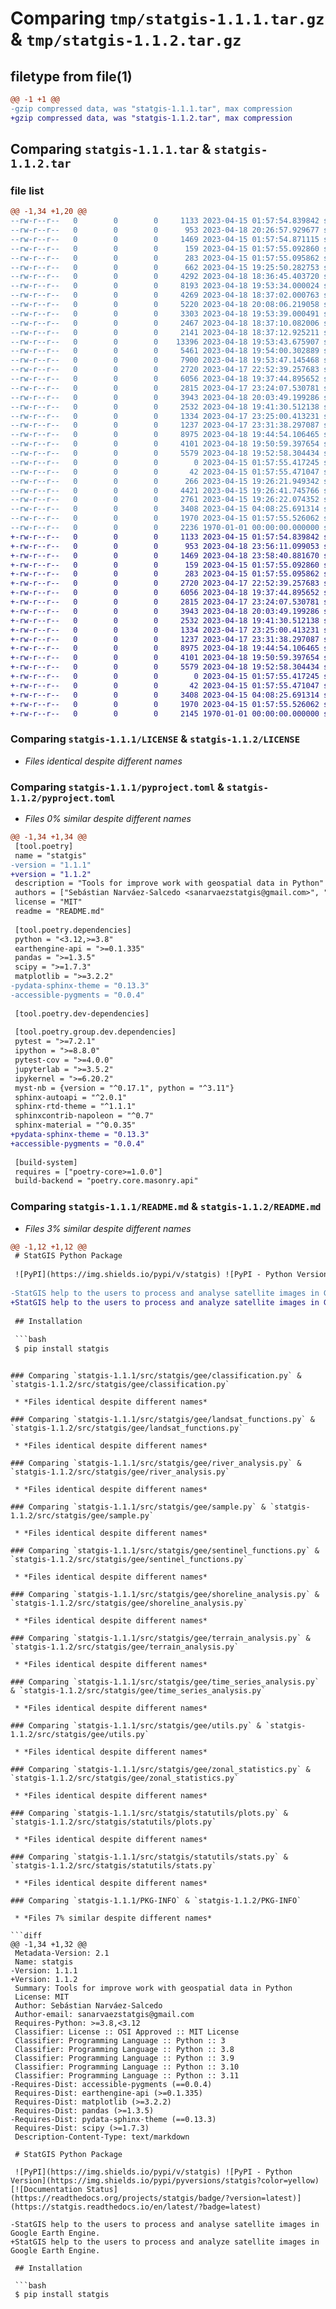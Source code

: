 # Comparing `tmp/statgis-1.1.1.tar.gz` & `tmp/statgis-1.1.2.tar.gz`

## filetype from file(1)

```diff
@@ -1 +1 @@
-gzip compressed data, was "statgis-1.1.1.tar", max compression
+gzip compressed data, was "statgis-1.1.2.tar", max compression
```

## Comparing `statgis-1.1.1.tar` & `statgis-1.1.2.tar`

### file list

```diff
@@ -1,34 +1,20 @@
--rw-r--r--   0        0        0     1133 2023-04-15 01:57:54.839842 statgis-1.1.1/LICENSE
--rw-r--r--   0        0        0      953 2023-04-18 20:26:57.929677 statgis-1.1.1/pyproject.toml
--rw-r--r--   0        0        0     1469 2023-04-15 01:57:54.871115 statgis-1.1.1/README.md
--rw-r--r--   0        0        0      159 2023-04-15 01:57:55.092860 statgis-1.1.1/src/statgis/__init__.py
--rw-r--r--   0        0        0      283 2023-04-15 01:57:55.095862 statgis-1.1.1/src/statgis/gee/__init__.py
--rw-r--r--   0        0        0      662 2023-04-15 19:25:50.282753 statgis-1.1.1/src/statgis/gee/__pycache__/__init__.cpython-311.pyc
--rw-r--r--   0        0        0     4292 2023-04-18 18:36:45.403720 statgis-1.1.1/src/statgis/gee/__pycache__/classification.cpython-311.pyc
--rw-r--r--   0        0        0     8193 2023-04-18 19:53:34.000024 statgis-1.1.1/src/statgis/gee/__pycache__/landsat_functions.cpython-311.pyc
--rw-r--r--   0        0        0     4269 2023-04-18 18:37:02.000763 statgis-1.1.1/src/statgis/gee/__pycache__/river_analysis.cpython-311.pyc
--rw-r--r--   0        0        0     5220 2023-04-18 20:08:06.219058 statgis-1.1.1/src/statgis/gee/__pycache__/sample.cpython-311.pyc
--rw-r--r--   0        0        0     3303 2023-04-18 19:53:39.000491 statgis-1.1.1/src/statgis/gee/__pycache__/sentinel_functions.cpython-311.pyc
--rw-r--r--   0        0        0     2467 2023-04-18 18:37:10.082006 statgis-1.1.1/src/statgis/gee/__pycache__/shoreline_analysis.cpython-311.pyc
--rw-r--r--   0        0        0     2141 2023-04-18 18:37:12.925211 statgis-1.1.1/src/statgis/gee/__pycache__/terrain_analysis.cpython-311.pyc
--rw-r--r--   0        0        0    13396 2023-04-18 19:53:43.675907 statgis-1.1.1/src/statgis/gee/__pycache__/time_series_analysis.cpython-311.pyc
--rw-r--r--   0        0        0     5461 2023-04-18 19:54:00.302889 statgis-1.1.1/src/statgis/gee/__pycache__/utils.cpython-311.pyc
--rw-r--r--   0        0        0     7900 2023-04-18 19:53:47.145468 statgis-1.1.1/src/statgis/gee/__pycache__/zonal_statistics.cpython-311.pyc
--rw-r--r--   0        0        0     2720 2023-04-17 22:52:39.257683 statgis-1.1.1/src/statgis/gee/classification.py
--rw-r--r--   0        0        0     6056 2023-04-18 19:37:44.895652 statgis-1.1.1/src/statgis/gee/landsat_functions.py
--rw-r--r--   0        0        0     2815 2023-04-17 23:24:07.530781 statgis-1.1.1/src/statgis/gee/river_analysis.py
--rw-r--r--   0        0        0     3943 2023-04-18 20:03:49.199286 statgis-1.1.1/src/statgis/gee/sample.py
--rw-r--r--   0        0        0     2532 2023-04-18 19:41:30.512138 statgis-1.1.1/src/statgis/gee/sentinel_functions.py
--rw-r--r--   0        0        0     1334 2023-04-17 23:25:00.413231 statgis-1.1.1/src/statgis/gee/shoreline_analysis.py
--rw-r--r--   0        0        0     1237 2023-04-17 23:31:38.297087 statgis-1.1.1/src/statgis/gee/terrain_analysis.py
--rw-r--r--   0        0        0     8975 2023-04-18 19:44:54.106465 statgis-1.1.1/src/statgis/gee/time_series_analysis.py
--rw-r--r--   0        0        0     4101 2023-04-18 19:50:59.397654 statgis-1.1.1/src/statgis/gee/utils.py
--rw-r--r--   0        0        0     5579 2023-04-18 19:52:58.304434 statgis-1.1.1/src/statgis/gee/zonal_statistics.py
--rw-r--r--   0        0        0        0 2023-04-15 01:57:55.417245 statgis-1.1.1/src/statgis/statgis.py
--rw-r--r--   0        0        0       42 2023-04-15 01:57:55.471047 statgis-1.1.1/src/statgis/statutils/__init__.py
--rw-r--r--   0        0        0      266 2023-04-15 19:26:21.949342 statgis-1.1.1/src/statgis/statutils/__pycache__/__init__.cpython-311.pyc
--rw-r--r--   0        0        0     4421 2023-04-15 19:26:41.745766 statgis-1.1.1/src/statgis/statutils/__pycache__/plots.cpython-311.pyc
--rw-r--r--   0        0        0     2761 2023-04-15 19:26:22.074352 statgis-1.1.1/src/statgis/statutils/__pycache__/stats.cpython-311.pyc
--rw-r--r--   0        0        0     3408 2023-04-15 04:08:25.691314 statgis-1.1.1/src/statgis/statutils/plots.py
--rw-r--r--   0        0        0     1970 2023-04-15 01:57:55.526062 statgis-1.1.1/src/statgis/statutils/stats.py
--rw-r--r--   0        0        0     2236 1970-01-01 00:00:00.000000 statgis-1.1.1/PKG-INFO
+-rw-r--r--   0        0        0     1133 2023-04-15 01:57:54.839842 statgis-1.1.2/LICENSE
+-rw-r--r--   0        0        0      953 2023-04-18 23:56:11.099053 statgis-1.1.2/pyproject.toml
+-rw-r--r--   0        0        0     1469 2023-04-18 23:58:40.881670 statgis-1.1.2/README.md
+-rw-r--r--   0        0        0      159 2023-04-15 01:57:55.092860 statgis-1.1.2/src/statgis/__init__.py
+-rw-r--r--   0        0        0      283 2023-04-15 01:57:55.095862 statgis-1.1.2/src/statgis/gee/__init__.py
+-rw-r--r--   0        0        0     2720 2023-04-17 22:52:39.257683 statgis-1.1.2/src/statgis/gee/classification.py
+-rw-r--r--   0        0        0     6056 2023-04-18 19:37:44.895652 statgis-1.1.2/src/statgis/gee/landsat_functions.py
+-rw-r--r--   0        0        0     2815 2023-04-17 23:24:07.530781 statgis-1.1.2/src/statgis/gee/river_analysis.py
+-rw-r--r--   0        0        0     3943 2023-04-18 20:03:49.199286 statgis-1.1.2/src/statgis/gee/sample.py
+-rw-r--r--   0        0        0     2532 2023-04-18 19:41:30.512138 statgis-1.1.2/src/statgis/gee/sentinel_functions.py
+-rw-r--r--   0        0        0     1334 2023-04-17 23:25:00.413231 statgis-1.1.2/src/statgis/gee/shoreline_analysis.py
+-rw-r--r--   0        0        0     1237 2023-04-17 23:31:38.297087 statgis-1.1.2/src/statgis/gee/terrain_analysis.py
+-rw-r--r--   0        0        0     8975 2023-04-18 19:44:54.106465 statgis-1.1.2/src/statgis/gee/time_series_analysis.py
+-rw-r--r--   0        0        0     4101 2023-04-18 19:50:59.397654 statgis-1.1.2/src/statgis/gee/utils.py
+-rw-r--r--   0        0        0     5579 2023-04-18 19:52:58.304434 statgis-1.1.2/src/statgis/gee/zonal_statistics.py
+-rw-r--r--   0        0        0        0 2023-04-15 01:57:55.417245 statgis-1.1.2/src/statgis/statgis.py
+-rw-r--r--   0        0        0       42 2023-04-15 01:57:55.471047 statgis-1.1.2/src/statgis/statutils/__init__.py
+-rw-r--r--   0        0        0     3408 2023-04-15 04:08:25.691314 statgis-1.1.2/src/statgis/statutils/plots.py
+-rw-r--r--   0        0        0     1970 2023-04-15 01:57:55.526062 statgis-1.1.2/src/statgis/statutils/stats.py
+-rw-r--r--   0        0        0     2145 1970-01-01 00:00:00.000000 statgis-1.1.2/PKG-INFO
```

### Comparing `statgis-1.1.1/LICENSE` & `statgis-1.1.2/LICENSE`

 * *Files identical despite different names*

### Comparing `statgis-1.1.1/pyproject.toml` & `statgis-1.1.2/pyproject.toml`

 * *Files 0% similar despite different names*

```diff
@@ -1,34 +1,34 @@
 [tool.poetry]
 name = "statgis"
-version = "1.1.1"
+version = "1.1.2"
 description = "Tools for improve work with geospatial data in Python"
 authors = ["Sebástian Narváez-Salcedo <sanarvaezstatgis@gmail.com>", "Brayan Navarro-Londoño <brnavarrostatgis@gmail.com>"]
 license = "MIT"
 readme = "README.md"
 
 [tool.poetry.dependencies]
 python = "<3.12,>=3.8"
 earthengine-api = ">=0.1.335"
 pandas = ">=1.3.5"
 scipy = ">=1.7.3"
 matplotlib = ">=3.2.2"
-pydata-sphinx-theme = "0.13.3"
-accessible-pygments = "0.0.4"
 
 [tool.poetry.dev-dependencies]
 
 [tool.poetry.group.dev.dependencies]
 pytest = ">=7.2.1"
 ipython = ">=8.8.0"
 pytest-cov = ">=4.0.0"
 jupyterlab = ">=3.5.2"
 ipykernel = ">=6.20.2"
 myst-nb = {version = "^0.17.1", python = "^3.11"}
 sphinx-autoapi = "^2.0.1"
 sphinx-rtd-theme = "^1.1.1"
 sphinxcontrib-napoleon = "^0.7"
 sphinx-material = "^0.0.35"
+pydata-sphinx-theme = "0.13.3"
+accessible-pygments = "0.0.4"
 
 [build-system]
 requires = ["poetry-core>=1.0.0"]
 build-backend = "poetry.core.masonry.api"
```

### Comparing `statgis-1.1.1/README.md` & `statgis-1.1.2/README.md`

 * *Files 3% similar despite different names*

```diff
@@ -1,12 +1,12 @@
 # StatGIS Python Package
 
 ![PyPI](https://img.shields.io/pypi/v/statgis) ![PyPI - Python Version](https://img.shields.io/pypi/pyversions/statgis?color=yellow) [![Documentation Status](https://readthedocs.org/projects/statgis/badge/?version=latest)](https://statgis.readthedocs.io/en/latest/?badge=latest)
 
-StatGIS help to the users to process and analyse satellite images in Google Earth Engine.
+StatGIS help to the users to process and analyze satellite images in Google Earth Engine.
 
 ## Installation
 
 ```bash
 $ pip install statgis
 ```
```

### Comparing `statgis-1.1.1/src/statgis/gee/classification.py` & `statgis-1.1.2/src/statgis/gee/classification.py`

 * *Files identical despite different names*

### Comparing `statgis-1.1.1/src/statgis/gee/landsat_functions.py` & `statgis-1.1.2/src/statgis/gee/landsat_functions.py`

 * *Files identical despite different names*

### Comparing `statgis-1.1.1/src/statgis/gee/river_analysis.py` & `statgis-1.1.2/src/statgis/gee/river_analysis.py`

 * *Files identical despite different names*

### Comparing `statgis-1.1.1/src/statgis/gee/sample.py` & `statgis-1.1.2/src/statgis/gee/sample.py`

 * *Files identical despite different names*

### Comparing `statgis-1.1.1/src/statgis/gee/sentinel_functions.py` & `statgis-1.1.2/src/statgis/gee/sentinel_functions.py`

 * *Files identical despite different names*

### Comparing `statgis-1.1.1/src/statgis/gee/shoreline_analysis.py` & `statgis-1.1.2/src/statgis/gee/shoreline_analysis.py`

 * *Files identical despite different names*

### Comparing `statgis-1.1.1/src/statgis/gee/terrain_analysis.py` & `statgis-1.1.2/src/statgis/gee/terrain_analysis.py`

 * *Files identical despite different names*

### Comparing `statgis-1.1.1/src/statgis/gee/time_series_analysis.py` & `statgis-1.1.2/src/statgis/gee/time_series_analysis.py`

 * *Files identical despite different names*

### Comparing `statgis-1.1.1/src/statgis/gee/utils.py` & `statgis-1.1.2/src/statgis/gee/utils.py`

 * *Files identical despite different names*

### Comparing `statgis-1.1.1/src/statgis/gee/zonal_statistics.py` & `statgis-1.1.2/src/statgis/gee/zonal_statistics.py`

 * *Files identical despite different names*

### Comparing `statgis-1.1.1/src/statgis/statutils/plots.py` & `statgis-1.1.2/src/statgis/statutils/plots.py`

 * *Files identical despite different names*

### Comparing `statgis-1.1.1/src/statgis/statutils/stats.py` & `statgis-1.1.2/src/statgis/statutils/stats.py`

 * *Files identical despite different names*

### Comparing `statgis-1.1.1/PKG-INFO` & `statgis-1.1.2/PKG-INFO`

 * *Files 7% similar despite different names*

```diff
@@ -1,34 +1,32 @@
 Metadata-Version: 2.1
 Name: statgis
-Version: 1.1.1
+Version: 1.1.2
 Summary: Tools for improve work with geospatial data in Python
 License: MIT
 Author: Sebástian Narváez-Salcedo
 Author-email: sanarvaezstatgis@gmail.com
 Requires-Python: >=3.8,<3.12
 Classifier: License :: OSI Approved :: MIT License
 Classifier: Programming Language :: Python :: 3
 Classifier: Programming Language :: Python :: 3.8
 Classifier: Programming Language :: Python :: 3.9
 Classifier: Programming Language :: Python :: 3.10
 Classifier: Programming Language :: Python :: 3.11
-Requires-Dist: accessible-pygments (==0.0.4)
 Requires-Dist: earthengine-api (>=0.1.335)
 Requires-Dist: matplotlib (>=3.2.2)
 Requires-Dist: pandas (>=1.3.5)
-Requires-Dist: pydata-sphinx-theme (==0.13.3)
 Requires-Dist: scipy (>=1.7.3)
 Description-Content-Type: text/markdown
 
 # StatGIS Python Package
 
 ![PyPI](https://img.shields.io/pypi/v/statgis) ![PyPI - Python Version](https://img.shields.io/pypi/pyversions/statgis?color=yellow) [![Documentation Status](https://readthedocs.org/projects/statgis/badge/?version=latest)](https://statgis.readthedocs.io/en/latest/?badge=latest)
 
-StatGIS help to the users to process and analyse satellite images in Google Earth Engine.
+StatGIS help to the users to process and analyze satellite images in Google Earth Engine.
 
 ## Installation
 
 ```bash
 $ pip install statgis
 ```
```

